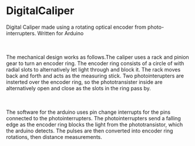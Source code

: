 # DigitalCaliper

Digital Caliper made using a rotating optical encoder from photo-interrupters.
Written for Arduino

<br><br> The mechanical design works as follows.The caliper uses a rack and pinion gear to turn an encoder ring. The encoder ring consists of a circle of with radial slots to alternatively let light through and block it. The rack moves back and forth and acts as the measuring stick. Two photointerupters are insterted over the encoder ring, so the phototransister inside are alternatively open and close as the slots in the ring pass by. 

<br><br> The software for the arduino uses pin change interrupts for the pins connected to the photointerrupters. The photointerrupters send a falling edge as the encoder ring blocks the light from the phototransistor, which the arduino detects. The pulses are then converted into encoder ring rotations, then distance measurements.

